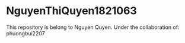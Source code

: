 # NguyenThiQuyen1821063
This repository is belong to Nguyen Quyen.
Under the collaboration of: 
phuongbui2207
